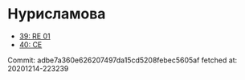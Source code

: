 # Нурисламова
- [39: RE 01](39.md)
- [40: CE](40.md)

Commit: adbe7a360e626207497da15cd5208febec5605af
 fetched at: 20201214-223239
